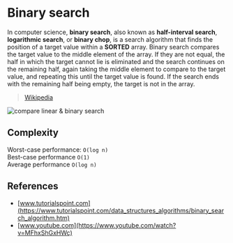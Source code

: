 # Binary search
In computer science, **binary search**, also known as **half-interval search**, **logarithmic search**, or **binary chop**, is a search algorithm that finds the position of a target value within a **SORTED** array. Binary search compares the target value to the middle element of the array. If they are not equal, the half in which the target cannot lie is eliminated and the search continues on the remaining half, again taking the middle element to compare to the target value, and repeating this until the target value is found. If the search ends with the remaining half being empty, the target is not in the array.
>[Wikipedia](https://en.wikipedia.org/wiki/Binary_search_algorithm)

![compare linear & binary search](https://res.cloudinary.com/practicaldev/image/fetch/s--PNWqc_R9--/c_limit%2Cf_auto%2Cfl_progressive%2Cq_66%2Cw_880/https://dev-to-uploads.s3.amazonaws.com/uploads/articles/gb49p4klebgbtdwijpak.gif)

## Complexity
Worst-case performance:	`O(log n)`  
Best-case performance	`O(1)`  
Average performance	`O(log n)`

## References
- [www.tutorialspoint.com](https://www.tutorialspoint.com/data_structures_algorithms/binary_search_algorithm.htm)
- [www.youtube.com](https://www.youtube.com/watch?v=MFhxShGxHWc)
